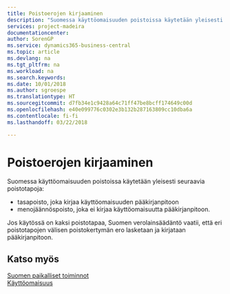 ```yaml
---
title: Poistoerojen kirjaaminen
description: "Suomessa käyttöomaisuuden poistoissa käytetään yleisesti tiettyjä poistotapoja."
services: project-madeira
documentationcenter: 
author: SorenGP
ms.service: dynamics365-business-central
ms.topic: article
ms.devlang: na
ms.tgt_pltfrm: na
ms.workload: na
ms.search.keywords: 
ms.date: 10/01/2018
ms.author: sgroespe
ms.translationtype: HT
ms.sourcegitcommit: d7fb34e1c9428a64c71ff47be8bcff174649c00d
ms.openlocfilehash: e40e099776c0302e3b132b287163809cc10dba6a
ms.contentlocale: fi-fi
ms.lasthandoff: 03/22/2018

---
```

# <a name="posting-depreciation-differences"></a>Poistoerojen kirjaaminen
Suomessa käyttöomaisuuden poistoissa käytetään yleisesti seuraavia poistotapoja:  

- tasapoisto, joka kirjaa käyttöomaisuuden pääkirjanpitoon  
- menojäännöspoisto, joka ei kirjaa käyttöomaisuutta pääkirjanpitoon.  

Jos käytössä on kaksi poistotapaa, Suomen verolainsäädäntö vaatii, että eri poistotapojen välisen poistokertymän ero lasketaan ja kirjataan pääkirjanpitoon.  

## <a name="see-also"></a>Katso myös  
[Suomen paikalliset toiminnot](finland-local-functionality.md)  
[Käyttöomaisuus](../../fa-manage.md)   


